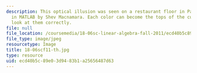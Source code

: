 ```yaml
---
description: This optical illusion was seen on a restaurant floor in Paris, and coded
  in MATLAB by Shev Macnamara. Each color can become the tops of the cubes if you
  look at them correctly.
file: null
file_location: /coursemedia/18-06sc-linear-algebra-fall-2011/ecd40b5c89e03d9483b1a25656487d63_18-06scf11-th.jpg
file_type: image/jpeg
resourcetype: Image
title: 18-06scf11-th.jpg
type: resource
uid: ecd40b5c-89e0-3d94-83b1-a25656487d63
---
```

